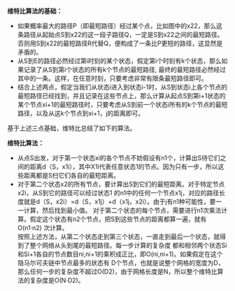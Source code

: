 **维特比算法的基础：**  
- 如果概率最大的路径P（即最短路径）经过某个点，比如图中的x22，那么这条路径从起始点S到x22的这一段子路径Q，一定是S到x22之间的最短路径。否则用S到x22的最短路径R代替Q，便构成了一条比P更短的路径，这显然是矛盾的。
- 从S到E的路径必然经过第i时刻的某个状态，假定第i个时刻有k个状态，那么如果记录了从S到第i个状态的所有k个节点的最短路径,
最终的最短路径必然经过其中的一条。这样，在任意时刻，只要考虑非常有限条最短路径即可。
- 结合上述两点，假定当我们从状态i进入到状态i-1时，从S到状态i上各个节点的最短路径已经找到，并且记录在这些节点上，那么计算从起点S到第i+1状态的某个节点xi+1的最短路径时，只要考虑从S到前一个状态i所有的k个节点的最短路径，以及从这k个节点到xi+1，j的距离即可。

基于上述三点基础，维特比总结了如下的算法。

**维特比算法：**  
- 从点S出发，对于第一个状态xi的各个节点不妨假设有n1个，计算出S待它们之间的距离d（S，x1i），其中X1i代表任意状态1的节点。因为只有一步，所以这些距离都是S扫它们各自的最短距离。
- 对于第二个状态x2的所有节点，要计算出S到它们的最短距离。对于特定节点x2i，从S到它的路径可以经过状态1 的n1中的任何一个节点x1j，对应的路径长度就是d（S，x2i）=d（S，x1j）+d（x1j，x2i）。由于j有n1种可能性，要一一计算，然后找到最小值。
对于第二个状态的每个节点，需要进行n1次乘法计算。假定这个状态有n2个节点，把S到这些节点的距离都算一遍，就有O(n1·n2)
次计算。  
按照上述方法，从第二个状态走到第三个状态，一直走到最后一个状态，就得到了整个网络从头到尾的最短路径。每一步计算的复杂度
都和相邻两个状态Si和Si+1各自的节点数目ni,ni+1的乘积成正比，即O(ni,ni+1)。如果假定在这个隐马尔可夫链中节点最多的状态有
D个节点，也就是说整个网格的宽度为D，那么任何一步的复杂度不超过O(D2)，由于网格长度是N，所以整个维特比算法的复杂度是O(N·D2)。



